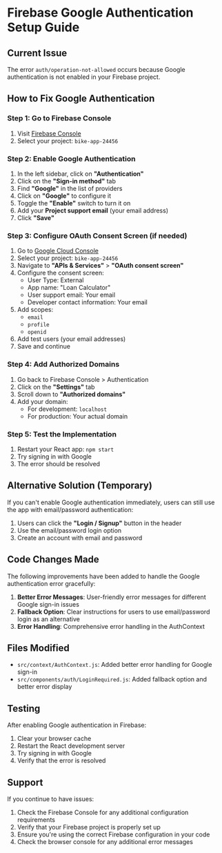 # Firebase Google Authentication Setup Guide

## Current Issue
The error `auth/operation-not-allowed` occurs because Google authentication is not enabled in your Firebase project.

## How to Fix Google Authentication

### Step 1: Go to Firebase Console
1. Visit [Firebase Console](https://console.firebase.google.com/)
2. Select your project: `bike-app-24456`

### Step 2: Enable Google Authentication
1. In the left sidebar, click on **"Authentication"**
2. Click on the **"Sign-in method"** tab
3. Find **"Google"** in the list of providers
4. Click on **"Google"** to configure it
5. Toggle the **"Enable"** switch to turn it on
6. Add your **Project support email** (your email address)
7. Click **"Save"**

### Step 3: Configure OAuth Consent Screen (if needed)
1. Go to [Google Cloud Console](https://console.cloud.google.com/)
2. Select your project: `bike-app-24456`
3. Navigate to **"APIs & Services"** > **"OAuth consent screen"**
4. Configure the consent screen:
   - User Type: External
   - App name: "Loan Calculator"
   - User support email: Your email
   - Developer contact information: Your email
5. Add scopes:
   - `email`
   - `profile`
   - `openid`
6. Add test users (your email addresses)
7. Save and continue

### Step 4: Add Authorized Domains
1. Go back to Firebase Console > Authentication
2. Click on the **"Settings"** tab
3. Scroll down to **"Authorized domains"**
4. Add your domain:
   - For development: `localhost`
   - For production: Your actual domain

### Step 5: Test the Implementation
1. Restart your React app: `npm start`
2. Try signing in with Google
3. The error should be resolved

## Alternative Solution (Temporary)

If you can't enable Google authentication immediately, users can still use the app with email/password authentication:

1. Users can click the **"Login / Signup"** button in the header
2. Use the email/password login option
3. Create an account with email and password

## Code Changes Made

The following improvements have been added to handle the Google authentication error gracefully:

1. **Better Error Messages**: User-friendly error messages for different Google sign-in issues
2. **Fallback Option**: Clear instructions for users to use email/password login as an alternative
3. **Error Handling**: Comprehensive error handling in the AuthContext

## Files Modified

- `src/context/AuthContext.js`: Added better error handling for Google sign-in
- `src/components/auth/LoginRequired.js`: Added fallback option and better error display

## Testing

After enabling Google authentication in Firebase:

1. Clear your browser cache
2. Restart the React development server
3. Try signing in with Google
4. Verify that the error is resolved

## Support

If you continue to have issues:

1. Check the Firebase Console for any additional configuration requirements
2. Verify that your Firebase project is properly set up
3. Ensure you're using the correct Firebase configuration in your code
4. Check the browser console for any additional error messages
